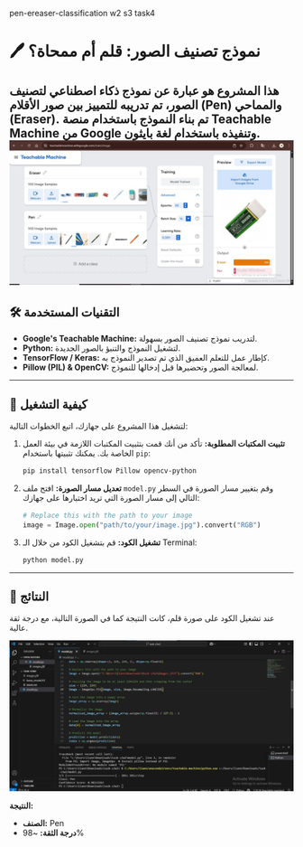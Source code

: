 pen-ereaser-classification
w2 s3 task4

# 🖊️ نموذج تصنيف الصور: قلم أم ممحاة؟

هذا المشروع هو عبارة عن نموذج ذكاء اصطناعي لتصنيف الصور، تم تدريبه للتمييز بين صور **الأقلام (Pen)** و**المماحي (Eraser)**. تم بناء النموذج باستخدام منصة Teachable Machine من Google وتنفيذه باستخدام لغة بايثون.
![صورة لنتيجة تشغيل مودل الموقع](IMG-20251015-WA0007.jpg)
---

## 🛠️ التقنيات المستخدمة

* **Google's Teachable Machine:** لتدريب نموذج تصنيف الصور بسهولة.
* **Python:** لتشغيل النموذج والتنبؤ بالصور الجديدة.
* **TensorFlow / Keras:** كإطار عمل للتعلم العميق الذي تم تصدير النموذج به.
* **Pillow (PIL) & OpenCV:** لمعالجة الصور وتحضيرها قبل إدخالها للنموذج.

---

## 🚀 كيفية التشغيل

لتشغيل هذا المشروع على جهازك، اتبع الخطوات التالية:

1.  **تثبيت المكتبات المطلوبة:**
    تأكد من أنك قمت بتثبيت المكتبات اللازمة في بيئة العمل الخاصة بك. يمكنك تثبيتها باستخدام `pip`:
    ```bash
    pip install tensorflow Pillow opencv-python
    ```

2.  **تعديل مسار الصورة:**
    افتح ملف `model.py` وقم بتغيير مسار الصورة في السطر التالي إلى مسار الصورة التي تريد اختبارها على جهازك:
    ```python
    # Replace this with the path to your image
    image = Image.open("path/to/your/image.jpg").convert("RGB")
    ```

3.  **تشغيل الكود:**
    قم بتشغيل الكود من خلال الـ Terminal:
    ```bash
    python model.py
    ```

---

## 🎯 النتائج

عند تشغيل الكود على صورة قلم، كانت النتيجة كما في الصورة التالية، مع درجة ثقة عالية.

![صورة لنتيجة تشغيل الكود](IMG-20251015-WA0005.jpg)

**النتيجة:**
* **الصنف:** Pen
* **درجة الثقة:** ~98%

